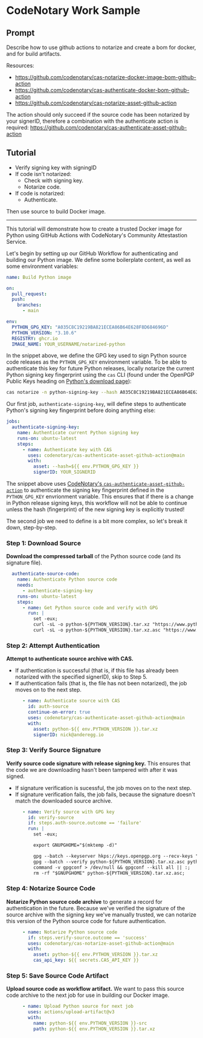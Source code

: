 # CodeNotary Work Sample

## Prompt

Describe how to use github actions to notarize and create a bom for docker, and for build artifacts.

Resources:
* https://github.com/codenotary/cas-notarize-docker-image-bom-github-action
* https://github.com/codenotary/cas-authenticate-docker-bom-github-action
* https://github.com/codenotary/cas-notarize-asset-github-action

The action should only succeed if the source code has been notarized by your signerID, therefore a combination with the authenticate action is required: https://github.com/codenotary/cas-authenticate-asset-github-action

## Tutorial

* Verify signing key with signingID
* If code isn't notarized:
  * Check with signing key.
  * Notarize code.
* If code is notarized:
  * Authenticate.

Then use source to build Docker image.

---

This tutorial will demonstrate how to create a trusted Docker image for Python using GitHub Actions with CodeNotary's Community Attestastion Service.

Let's begin by setting up our GitHub Workflow for authenticating and building our Python image. We define some boilerplate content, as well as some environment variables:

```yaml
name: Build Python image

on:
  pull_request:
  push:
    branches:
      - main

env:
  PYTHON_GPG_KEY: "A035C8C19219BA821ECEA86B64E628F8D684696D"
  PYTHON_VERSION: "3.10.6"
  REGISTRY: ghcr.io
  IMAGE_NAME: YOUR_USERNAME/notarized-python
```

In the snippet above, we define the GPG key used to sign Python source code releases as the `PYTHON_GPG_KEY` environment variable. To be able to authenticate this key for future Python releases, locally notarize the current Python signing key fingerprint using the `cas` CLI (found under the OpenPGP Public Keys heading on [Python's download page](https://www.python.org/downloads/)):

```bash
cas notarize -n python-signing-key --hash A035C8C19219BA821ECEA86B64E628F8D684696D
```

Our first job, `authenticate-signing-key`, will define steps to authenticate Python's signing key fingerprint before doing anything else:

```yaml
jobs:
  authenticate-signing-key:
    name: Authenticate current Python signing key
    runs-on: ubuntu-latest
    steps:
      - name: Authenticate key with CAS
        uses: codenotary/cas-authenticate-asset-github-action@main
        with:
          asset: --hash=${{ env.PYTHON_GPG_KEY }}
          signerID: YOUR_SIGNERID
```

The snippet above uses [CodeNotary's `cas-authenticate-asset-github-action`](https://github.com/codenotary/cas-authenticate-asset-github-action) to authenticate the signing key fingerprint defined in the `PYTHON_GPG_KEY` envrionment variable. This ensures that if there is a change in Python release signing keys, this workflow will not be able to continue unless the hash (fingerprint) of the new signing key is explicitly trusted!

The second job we need to define is a bit more complex, so let's break it down, step-by-step.

### Step 1: Download Source

**Download the compressed tarball** of the Python source code (and its signature file).

```yaml
  authenticate-source-code:
    name: Authenticate Python source code
    needs:
      - authenticate-signing-key
    runs-on: ubuntu-latest
    steps:
      - name: Get Python source code and verify with GPG
        run: |
          set -eux;
          curl -sL -o python-${PYTHON_VERSION}.tar.xz "https://www.python.org/ftp/python/${PYTHON_VERSION%%[a-z]*}/Python-$PYTHON_VERSION.tar.xz";
          curl -sL -o python-${PYTHON_VERSION}.tar.xz.asc "https://www.python.org/ftp/python/${PYTHON_VERSION%%[a-z]*}/Python-$PYTHON_VERSION.tar.xz.asc";
```

### Step 2: Attempt Authentication

**Attempt to authenticate source archive with CAS.**
  * If authentication is successful (that is, if this file has already been notarized with the specified signerID), skip to Step 5.
  * If authentication fails (that is, the file has not been notarized), the job moves on to the next step.

```yaml
      - name: Authenticate source with CAS
        id: auth-source
        continue-on-error: true
        uses: codenotary/cas-authenticate-asset-github-action@main
        with:
          asset: python-${{ env.PYTHON_VERSION }}.tar.xz
          signerID: nick@anderegg.io
```

### Step 3: Verify Source Signature

**Verify source code signature with release signing key.** This ensures that the code we are downloading hasn't been tampered with after it was signed.
  * If signature verification is sucessful, the job moves on to the next step.
  * If signature verification fails, the job fails, because the signature doesn't match the downloaded source archive.

```yaml
      - name: Verify source with GPG key
        id: verify-source
        if: steps.auth-source.outcome == 'failure'
        run: |
          set -eux;

          export GNUPGHOME="$(mktemp -d)"

          gpg --batch --keyserver hkps://keys.openpgp.org --recv-keys "$PYTHON_GPG_KEY";
          gpg --batch --verify python-${PYTHON_VERSION}.tar.xz.asc python-${PYTHON_VERSION}.tar.xz;
          command -v gpgconf > /dev/null && gpgconf --kill all || :;
          rm -rf "$GNUPGHOME" python-${PYTHON_VERSION}.tar.xz.asc;
```

### Step 4: Notarize Source Code

**Notarize Python source code archive** to generate a record for authentication in the future. Because we've verified the signature of the source archive with the signing key we've manually trusted, we can notarize this version of the Python source code for future authentication.

```yaml
      - name: Notarize Python source code
        if: steps.verify-source.outcome == 'success'
        uses: codenotary/cas-notarize-asset-github-action@main
        with:
          asset: python-${{ env.PYTHON_VERSION }}.tar.xz
          cas_api_key: ${{ secrets.CAS_API_KEY }}
```

### Step 5: Save Source Code Artifact

**Upload source code as workflow artifact.** We want to pass this source code archive to the next job for use in building our Docker image.

```yaml
      - name: Upload Python source for next job
        uses: actions/upload-artifact@v3
        with:
          name: python-${{ env.PYTHON_VERSION }}-src
          path: python-${{ env.PYTHON_VERSION }}.tar.xz
```
